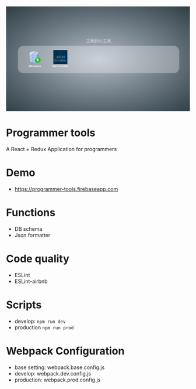 ![image](https://github.com/jh6120v/programmer-tools/blob/master/cover.png)

# Programmer tools
A React + Redux Application for programmers

# Demo
- https://programmer-tools.firebaseapp.com

# Functions
- DB schema
- Json formatter

# Code quality
- ESLint
- ESLint-airbnb

# Scripts
- develop: ```npm run dev```
- production ```npm run prod```

# Webpack Configuration
- base setting: webpack.base.config.js
- develop: webpack.dev.config.js
- production: webpack.prod.config.js
